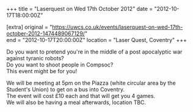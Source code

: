 +++
title = "Laserquest on Wed 17th October 2012"
date = "2012-10-17T18:00:00Z"

[extra]
original = "https://uwcs.co.uk/events/laserquest-on-wed-17th-october-2012-1474489067129/"    
end = "2012-10-17T20:00:00Z"
location = "Laser Quest, Coventry"
+++

Do you want to pretend you're in the middle of a post apocalyptic war against tyranic robots?  
Do you want to shoot people in Compsoc?  
This event might be for you\!

We will be meeting at 5pm on the Piazza (white circular area by the Student's Union) to get on a bus into Coventry.  
The event will cost £10 each and that will get you 4 games.  
We will also be having a meal afterwards, location TBC.

